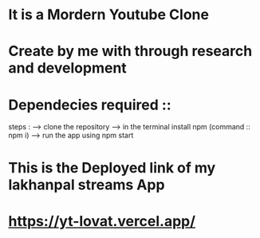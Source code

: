 # It is a Mordern Youtube Clone 
# Create by me with through research and development

# Dependecies required :: 

steps :
 --> clone the repository 
 --> in the terminal install npm (command :: npm i)
 --> run the app using npm start



 # This is the Deployed link of my lakhanpal streams App
 
 # https://yt-lovat.vercel.app/
